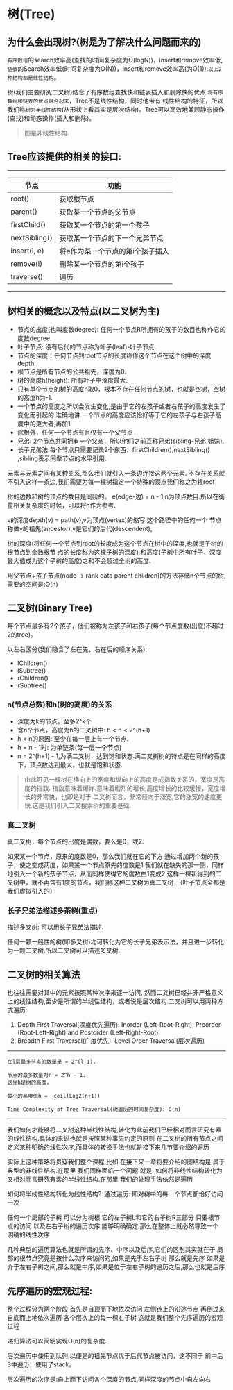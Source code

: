# 树(Tree)

## 为什么会出现树?(树是为了解决什么问题而来的)

`有序数组`的search效率高(查找的时间复杂度为O(logN))，insert和remove效率低,`链表`的Search效率低(时间复杂度为O(N))，insert和remove效率高(为O(1)).`以上2种结构都是线性结构`。

树(我们主要研究二叉树)结合了有序数组查找快和链表插入和删除快的优点.`将有序数组和链表的优点融合起来`，Tree不是线性结构，同时他带有
线性结构的特征，所以我们称`树为半线性结构`(从形状上看其实是层次结构)。Tree可以高效地兼顾静态操作(查找)和动态操作(插入和删除)。

>图是非线性结构.

## Tree应该提供的相关的接口:

---

<table>
	<thead>
		<tr>
			<th>节点</th>
			<th>功能</th>
		</tr>
	</thead>
	<tbody>
		<tr>
			<td>root()</td>
			<td>获取根节点</td>
		</tr>
		<tr>
			<td>parent()</td>
			<td>获取某一个节点的父节点</td>
		</tr>
		<tr>
			<td>firstChild()</td>
			<td>获取某一个节点的第一个孩子</td>
		</tr>
		<tr>
			<td>nextSibling()</td>
			<td>获取某一个节点的下一个兄弟节点</td>
		</tr>
		<tr>
			<td>insert(i, e)</td>
			<td>将e作为某一个节点的第i个孩子插入</td>
		</tr>
		<tr>
			<td>remove(i)</td>
			<td>删除某一个节点的第i个孩子</td>
		</tr>
		<tr>
			<td>traverse()</td>
			<td>遍历</td>
		</tr>
	</tbody>
</table>

---

## 树相关的概念以及特点(以二叉树为主)

- 节点的出度(也叫度数degree): 任何一个节点R所拥有的孩子的数目也称作它的度数degree.
- 叶子节点: 没有后代的节点称为叶子(leaf)-叶子节点.
- 节点的深度：任何节点到root节点的长度称作这个节点在这个树中的深度depth.
- 根节点是所有节点的公共祖先，深度为0.
- 树的高度h(height): 所有叶子中深度最大.
- 只有单个节点的树的高度h取0，根本不存在任何节点的树，也就是空树，空树的高度h为-1.
- 一个节点的高度之所以会发生变化,是由于它的左孩子或者右孩子的高度发生了变化而引起的.准确地讲 一个节点的高度应该恰好等于它的左孩子与右孩子高度中的更大者,再加1
- 除根外，任何一个节点有且仅有一个父节点
- 兄弟: 2个节点共同拥有一个父亲，所以他们之前互称兄弟(sibling-兄弟,姐妹).
- 长子兄弟法:每个节点只需要记录2个东西，firstChildren(),nextSibling() ,sibling表示同辈节点的水平引用.

元素与元素之间有某种关系,那么我们就引入一条边连接这两个元素.
不存在关系就不引入这样一条边,我们需要为每一棵树指定一个特殊的顶点我们称之为根root

树的边数和树的顶点的数目是同阶的。
e(edge-边) = n - 1,n为顶点数目.所以在衡量相关复杂度的时候，可以将n作为参考.

v的深度depth(v) = path(v),v为顶点(vertex)的缩写.这个路径中的任何一个
节点称做v的祖先(ancestor),v是它们的后代(descendent),


树的深度(将任何一个节点到root的长度成为这个节点在树中的深度,也就是子树的根节点到全数根节
点的长度称为这棵子树的深度)
和高度(子树中所有叶子，深度最大值成为这个子树的高度)之和不会超过全树的高度.

用父节点+孩子节点(node -> rank data parent children)的方法存储n个节点的树,需要的空间是:O(n)

## 二叉树(Binary Tree)

每个节点最多有2个孩子，他们被称为左孩子和右孩子(每个节点度数(出度)不超过2的tree)。

以左右区分(我们隐含了左在先，右在后的顺序关系):

- lChildren() 
- lSubtree()
- rChildren() 
- rSubtree()

### n(节点总数)和h(树的高度)的关系

* 深度为k的节点，至多2^k个
* 含n个节点，高度为h的二叉树中: h < n < 2^(h+1)
* h < n的原因: 至少在每一层上有一个节点.
* h = n - 1时: 为单链条(每一层一个节点)
* n = 2^(h+1) - 1,为满二叉树，达到饱和状态.满二叉树树的特点是在同样的高度下，顶点数达到最大，也就是饱和状态.

>由此可见一棵树在横向上的宽度和纵向上的高度是成指数关系的，宽度是高度的指数.
指数意味着爆炸.意味着剧烈的增长,高度增长的比较缓慢，宽度增长的非常快，也即是对于
二叉树而言，非常倾向于涨宽,它的涨宽的速度更快.这是我们引入二叉搜索树的重要基础.

### 真二叉树

真二叉树，每个节点的出度是偶数，要么是0，或2.

如果某一个节点，原来的度数是0，那么我们就在它的下方
通过增加两个新的孩子，使之变成两度，如果某一个节点原先的度数是1
我们就在缺失的那一侧，同样地引入一个新的孩子节点，从而同样使得它的度数由1变成2
这样一棵新得到的二叉树中，就不再含有1度的节点，我们称这种二叉树为真二叉树，（叶子节点全都是我们虚拟引入的）

### 长子兄弟法描述多茶树(重点)

描述多叉树: 可以用长子兄弟法描述.

任何一颗一般性的树(即多叉树)均可转化为它的长子兄弟表示法，并且进一步转化为一颗二叉树.所以二叉树可以描述多叉树.

## 二叉树的相关算法

也往往需要对其中的元素按照某种次序来逐一访问, 然而二叉树已经并非严格意义上的线性结构,至少是所谓的半线性结构，或者说是层次结构.二叉树可以用两种方式遍历:

1. Depth First Traversal(深度优先遍历): Inorder (Left-Root-Right), Preorder (Root-Left-Right) and Postorder (Left-Right-Root)
2. Breadth First Traversal(广度优先): Level Order Traversal(层次遍历)

---

    在l层最多节点的数量是 = 2^(l-1).
    
    节点的最多数量为n = 2^h – 1.
    这里h是树的高度，
    
    最小的高度值h =  ceil(Log2(n+1))   
    
    Time Complexity of Tree Traversal(树遍历的时间复杂度): O(n)

---

我们如何才能够将二叉树这种半线性结构,转化为此前我们已经相对而言研究有素的线性结构.具体的来说也就是按照某种事先约定的原则
在二叉树的所有节点之间定义某种明确的线性次序,而具体的转换手法也就是接下来几节要介绍的遍历

实际上这种策略将贯穿我们整个课程,比如 在接下来一章将要介绍的图结构是,属于典型的非线性结构.在那里 我们同样面临一个问题
就是: 如何将非线性结构转化为又相对而言研究有素的半线性结构.在那里 我们的处理手法依然是遍历

如何将半线性结构转化为线性结构?-通过遍历: 即对树中的每一个节点都恰好访问一次

任何一个局部的子树
可以分为树根
它的左子树L和它的右子树R三部分
只要根节点的访问
以及左右子树的遍历次序
能够明确确定
那么在整体上就必然导致一个
明确的线性次序


几种典型的遍历算法也就是所谓的先序、中序以及后序,它们的区别其实就在于
局部的根节点究竟是按什么次序来访问的,如果是先于左右子树 那么就是先序
如果是介于左右子树之间,那么就是中序,如果是位于左右子树的遍历之后,那么也就是后序

## 先序遍历的宏观过程:

整个过程分为两个阶段
首先是自顶而下地依次访问
左侧链上的沿途节点
再倒过来 自底而上地依次遍历
各个层次上的每一棵右子树
这就是我们整个先序遍历的宏观过程

递归算法可以简明实现O(n)的复杂度.

层次遍历中使用到队列,以便是的祖先节点优于后代节点被访问，这不同于
前中后3中遍历，使用了stack。

层次遍历的次序是:自上而下访问各个深度的节点,同样深度的节点中自左向右 

